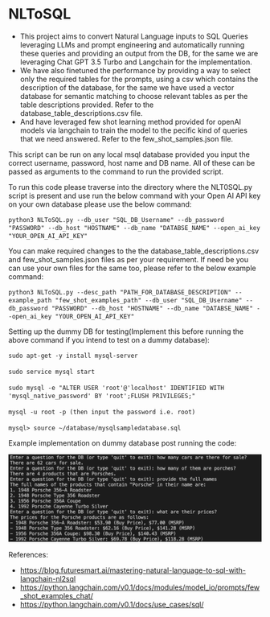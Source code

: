 # NLToSQL

- This project aims to convert Natural Language inputs to SQL Queries leveraging LLMs and prompt engineering and automatically running these queries and providing an output from the DB, for the same we are leveraging Chat GPT 3.5 Turbo and Langchain for the implementation. 
- We have also finetuned the performance by providing a way to select only the required tables for the prompts, using a csv which contains the description of the database, for the same we have used a vector database for semantic matching to choose relevant tables as per the table descriptions provided. Refer to the database_table_descriptions.csv file.
- And have leveraged few shot learning method provided for openAI models via langchain to train the model to the pecific kind of queries that we need answered. Refer to the few_shot_samples.json file.

This script can be run on any local msql database provided you input the correct username, password, host name and DB name. All of these can be passed as arguments to the command to run the provided script.

To run this code please traverse into the directory where the NLT0SQL.py script is present and use run the below command with your Open AI API key on your own database please use the below command:

```
python3 NLToSQL.py --db_user "SQL_DB_Username" --db_password "PASSWORD" --db_host "HOSTNAME" --db_name "DATABSE_NAME" --open_ai_key "YOUR_OPEN_AI_API_KEY"
```

You can make required changes to the the database_table_descriptions.csv and few_shot_samples.json files as per your requirement. If need be you can use your own files for the same too, please refer to the below example command:

```
python3 NLToSQL.py --desc_path "PATH_FOR_DATABASE_DESCRIPTION" --example_path "few_shot_examples_path" --db_user "SQL_DB_Username" --db_password "PASSWORD" --db_host "HOSTNAME" --db_name "DATABSE_NAME" --open_ai_key "YOUR_OPEN_AI_API_KEY"
```

Setting up the dummy DB for testing(Implement this before running the above command if you intend to test on a dummy database):

```
sudo apt-get -y install mysql-server

sudo service mysql start

sudo mysql -e "ALTER USER 'root'@'localhost' IDENTIFIED WITH 'mysql_native_password' BY 'root';FLUSH PRIVILEGES;"

mysql -u root -p (then input the password i.e. root)

mysql> source ~/database/mysqlsampledatabase.sql
```

Example implementation on dummy database post running the code:

![alt text](image.png)

References: 
- https://blog.futuresmart.ai/mastering-natural-language-to-sql-with-langchain-nl2sql
- https://python.langchain.com/v0.1/docs/modules/model_io/prompts/few_shot_examples_chat/
- https://python.langchain.com/v0.1/docs/use_cases/sql/
